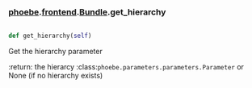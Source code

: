 ### [phoebe](phoebe.md).[frontend](frontend.md).[Bundle](Bundle.md).get_hierarchy

```py

def get_hierarchy(self)

```



Get the hierarchy parameter

:return: the hierarcy :class:`phoebe.parameters.parameters.Parameter`
    or None (if no hierarchy exists)

